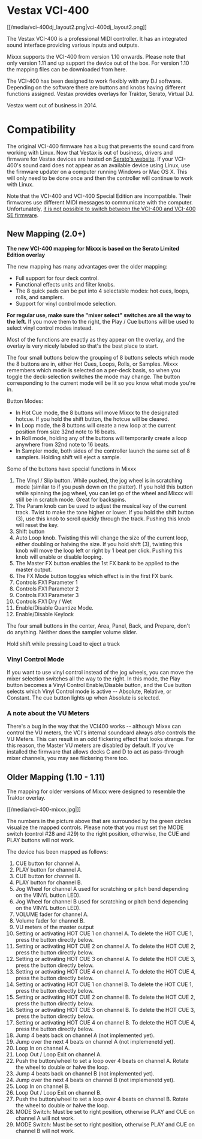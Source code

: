 # Vestax VCI-400

[[/media/vci-400dj_layout2.png|vci-400dj\_layout2.png]]

The Vestax VCI-400 is a professional MIDI controller. It has an
integrated sound interface providing various inputs and outputs.

Mixxx supports the VCI-400 from version 1.10 onwards. Please note that
only version 1.11 and up support the device out of the box. For version
1.10 the mapping files can be downloaded from here.

The VCI-400 has been designed to work flexibly with any DJ software.
Depending on the software there are buttons and knobs having different
functions assigned. Vestax provides overlays for Traktor, Serato,
Virtual DJ.

Vestax went out of business in 2014.

# Compatibility

The original VCI-400 firmware has a bug that prevents the sound card
from working with Linux. Now that Vestax is out of business, drivers and
firmware for Vestax devices are hosted on [Serato's
website](https://support.serato.com/hc/en-us/articles/203593924-Vestax-Hardware-Drivers-and-Firmware).
If your VCI-400's sound card does not appear as an available device
using Linux, use the firmware updater on a computer running Windows or
Mac OS X. This will only need to be done once and then the controller
will continue to work with Linux.

Note that the VCI-400 and VCI-400 Special Edition are incompatible.
Their firmwares use different MIDI messages to communicate with the
computer. Unfortunately, [it is not possible to switch between the
VCI-400 and VCI-400 SE
firmware](http://forum.djtechtools.com/showthread.php?t=64071&p=572022&viewfull=1#post572022).

## New Mapping (2.0+)

**The new VCI-400 mapping for Mixxx is based on the Serato Limited
Edition overlay**

The new mapping has many advantages over the older mapping:

  - Full support for four deck control.
  - Functional effects units and filter knobs.
  - The 8 quick pads can be put into 4 selectable modes: hot cues,
    loops, rolls, and samplers.
  - Support for vinyl control mode selection.

**For regular use, make sure the "mixer select" switches are all the way
to the left.** If you move them to the right, the Play / Cue buttons
will be used to select vinyl control modes instead.

Most of the functions are exactly as they appear on the overlay, and the
overlay is very nicely labeled so that's the best place to start.

The four small buttons below the grouping of 8 buttons selects which
mode the 8 buttons are in, either Hot Cues, Loops, Rolls, or Samples.
Mixxx remembers which mode is selected on a per-deck basis, so when you
toggle the deck-selection switches the mode may change. The button
corresponding to the current mode will be lit so you know what mode
you're in.

Button Modes:

  - In Hot Cue mode, the 8 buttons will move Mixxx to the designated
    hotcue. If you hold the shift button, the hotcue will be cleared.
  - In Loop mode, the 8 buttons will create a new loop at the current
    position from size 32nd note to 16 beats.
  - In Roll mode, holding any of the buttons will temporarily create a
    loop anywhere from 32nd note to 16 beats.
  - In Sampler mode, both sides of the controller launch the same set of
    8 samplers. Holding shift will eject a sample.

Some of the buttons have special functions in Mixxx

1.  The Vinyl / Slip button. While pushed, the jog wheel is in
    scratching mode (similar to if you push down on the platter). If you
    hold this button while spinning the jog wheel, you can let go of the
    wheel and Mixxx will still be in scratch mode. Great for backspins.
2.  The Param knob can be used to adjust the musical key of the current
    track. Twist to make the tone higher or lower. If you hold the shift
    button (3), use this knob to scroll quickly through the track.
    Pushing this knob will reset the key.
3.  Shift button
4.  Auto Loop knob. Twisting this will change the size of the current
    loop, either doubling or halving the size. If you hold shift (3),
    twisting this knob will move the loop left or right by 1 beat per
    click. Pushing this knob will enable or disable looping.
5.  The Master FX button enables the 1st FX bank to be applied to the
    master output.
6.  The FX Mode button toggles which effect is in the first FX bank.
7.  Controls FX1 Parameter 1
8.  Controls FX1 Parameter 2
9.  Controls FX1 Parameter 3
10. Controls FX1 Dry / Wet
11. Enable/Disable Quantize Mode.
12. Enable/Disable Keylock

The four small buttons in the center, Area, Panel, Back, and Prepare,
don't do anything. Neither does the sampler volume slider.

Hold shift while pressing Load to eject a track

### Vinyl Control Mode

If you want to use vinyl control instead of the jog wheels, you can move
the mixer selection switches all the way to the right. In this mode, the
Play button becomes a Vinyl Control Enable/Disable button, and the Cue
button selects which Vinyl Control mode is active -- Absolute, Relative,
or Constant. The cue button lights up when Absolute is selected.

### A note about the VU Meters

There's a bug in the way that the VCI400 works -- although Mixxx can
control the VU meters, the VCI's internal soundcard always *also*
controls the VU Meters. This can result in an odd flickering effect that
looks strange. For this reason, the Master VU meters are disabled by
default. If you've installed the firmware that allows decks C and D to
act as pass-through mixer channels, you may see flickering there too.

## Older Mapping (1.10 - 1.11)

The mapping for older versions of Mixxx were designed to resemble the
Traktor overlay.

[[/media/vci-400-mixxx.jpg|]]

The numbers in the picture above that are surrounded by the green
circles visualize the mapped controls. Please note that you must set the
MODE switch (control \#28 and \#29) to the right position, otherwise,
the CUE and PLAY buttons will not work.

The device has been mapped as follows:

1.  CUE button for channel A.
2.  PLAY button for channel A.
3.  CUE button for channel B.
4.  PLAY button for channel B.
5.  Jog Wheel for channel A used for scratching or pitch bend depending
    on the VINYL button LED).
6.  Jog Wheel for channel B used for scratching or pitch bend depending
    on the VINYL button LED).
7.  VOLUME fader for channel A.
8.  Volume fader for channel B.
9.  VU meters of the master output
10. Setting or activating HOT CUE 1 on channel A. To delete the HOT CUE
    1, press the button directly below.
11. Setting or activating HOT CUE 2 on channel A. To delete the HOT CUE
    2, press the button directly below.
12. Setting or activating HOT CUE 3 on channel A. To delete the HOT CUE
    3, press the button directly below.
13. Setting or activating HOT CUE 4 on channel A. To delete the HOT CUE
    4, press the button directly below.
14. Setting or activating HOT CUE 1 on channel B. To delete the HOT CUE
    1, press the button directly below.
15. Setting or activating HOT CUE 2 on channel B. To delete the HOT CUE
    2, press the button directly below.
16. Setting or activating HOT CUE 3 on channel B. To delete the HOT CUE
    3, press the button directly below.
17. Setting or activating HOT CUE 4 on channel B. To delete the HOT CUE
    4, press the button directly below.
18. Jump 4 beats back on channel A (not implemented yet).
19. Jump over the next 4 beats on channel A (not implemenetd yet).
20. Loop In on channel A.
21. Loop Out / Loop Exit on channel A.
22. Push the button/wheel to set a loop over 4 beats on channel A.
    Rotate the wheel to double or halve the loop. 
23. Jump 4 beats back on channel B (not implemented yet).
24. Jump over the next 4 beats on channel B (not implemenetd yet).
25. Loop In on channel B.
26. Loop Out / Loop Exit on channel B.
27. Push the button/wheel to set a loop over 4 beats on channel B.
    Rotate the wheel to double or halve the loop.
28. MODE Switch: Must be set to right position, otherwise PLAY and CUE
    on channel A will not work. 
29. MODE Switch: Must be set to right position, otherwise PLAY and CUE
    on channel B will not work.
